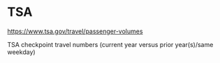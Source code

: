 # TSA

https://www.tsa.gov/travel/passenger-volumes

TSA checkpoint travel numbers (current year versus prior year(s)/same weekday)
